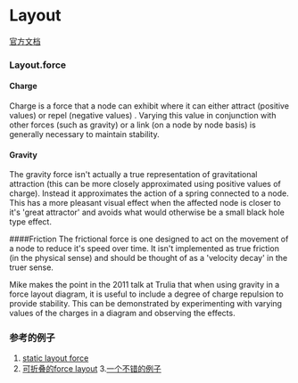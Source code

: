Layout
=============================

[官方文档](https://github.com/mbostock/d3/wiki/Force-Layout)


### Layout.force

#### Charge
Charge is a force that a node can exhibit where it can either attract (positive values) or repel (negative values) . Varying this value in conjunction with other forces (such as gravity) or a link (on a node by node basis) is generally necessary to maintain stability.

#### Gravity
The gravity force isn't actually a true representation of gravitational attraction (this can be more closely approximated using positive values of charge). Instead it approximates the action of a spring connected to a node. This has a more pleasant visual effect when the affected node is closer to it's 'great attractor' and avoids what would otherwise be a small black hole type effect.

####Friction
The frictional force is one designed to act on the movement of a node to reduce it's speed over time. It isn't implemented as true friction (in the physical sense) and should be thought of as a 'velocity decay' in the truer sense.

Mike makes the point in the 2011 talk at Trulia that when using gravity in a force layout diagram, it is useful to include a degree of charge repulsion to provide stability. This can be demonstrated by experimenting with varying values of the charges in a diagram and observing the effects.

### 参考的例子

1. [static layout force](http://bl.ocks.org/mbostock/1667139)
2. [可折叠的force layout](http://bl.ocks.org/mbostock/1093130)
3.[一个不错的例子](http://nyquist212.wordpress.com/2014/03/11/simple-d3-js-force-layout-example-in-less-than-100-lines-of-code/)
